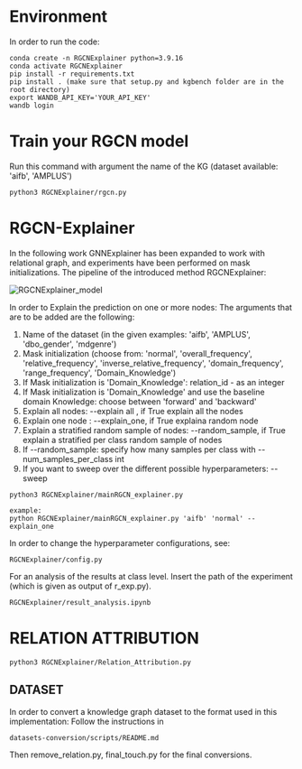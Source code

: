 # Environment
In order to run the code:
```
conda create -n RGCNExplainer python=3.9.16
conda activate RGCNExplainer
pip install -r requirements.txt
pip install . (make sure that setup.py and kgbench folder are in the root directory)
export WANDB_API_KEY='YOUR_API_KEY'
wandb login
```

# Train your RGCN model
Run this command with argument the name of the KG (dataset available: 'aifb', 'AMPLUS')

```
python3 RGCNExplainer/rgcn.py
```


# RGCN-Explainer
In the following work GNNExplainer has been expanded to work with relational graph, and experiments have been performed on mask initializations.
The pipeline of the introduced method RGCNExplainer:

![RGCNExplainer_model](https://github.com/traopia/RGCN-Explainer/assets/91891769/3ca2976a-c5d8-4041-8777-e39573620977)

In order to Explain the prediction on one or more nodes:
The arguments that are to be added are the following:
1. Name of the dataset (in the given examples: 'aifb', 'AMPLUS', 'dbo_gender', 'mdgenre')
2. Mask initialization (choose from: 'normal', 'overall_frequency', 'relative_frequency', 'inverse_relative_frequency', 'domain_frequency', 'range_frequency', 'Domain_Knowledge')
3. If Mask initialization is 'Domain_Knowledge': relation_id - as an integer
4. If Mask initialization is 'Domain_Knowledge' and use the baseline domain Knowledge: choose between 'forward' and 'backward'
5. Explain all nodes: --explain all , if True explain all the nodes
6. Explain one node : --explain_one, if True explaina random node
7. Explain a stratified random sample of nodes: --random_sample, if True explain a stratified per class random sample of nodes
8. If --random_sample: specify how many samples per class with --num_samples_per_class int
9. If you want to sweep over the different possible hyperparameters: --sweep
    
```
python3 RGCNExplainer/mainRGCN_explainer.py

example:
python RGCNExplainer/mainRGCN_explainer.py 'aifb' 'normal' --explain_one

```

In order to change the hyperparameter configurations, see:
```
RGCNExplainer/config.py
```

For an analysis of the results at class level. 
Insert the path of the experiment (which is given as output of r_exp.py).

```
RGCNExplainer/result_analysis.ipynb
```
# RELATION ATTRIBUTION


```
python3 RGCNExplainer/Relation_Attribution.py
```


## DATASET
In order to convert a knowledge graph dataset to the format used in this implementation:
Follow the instructions in 
```
datasets-conversion/scripts/README.md
```
Then remove_relation.py, final_touch.py for the final conversions.






